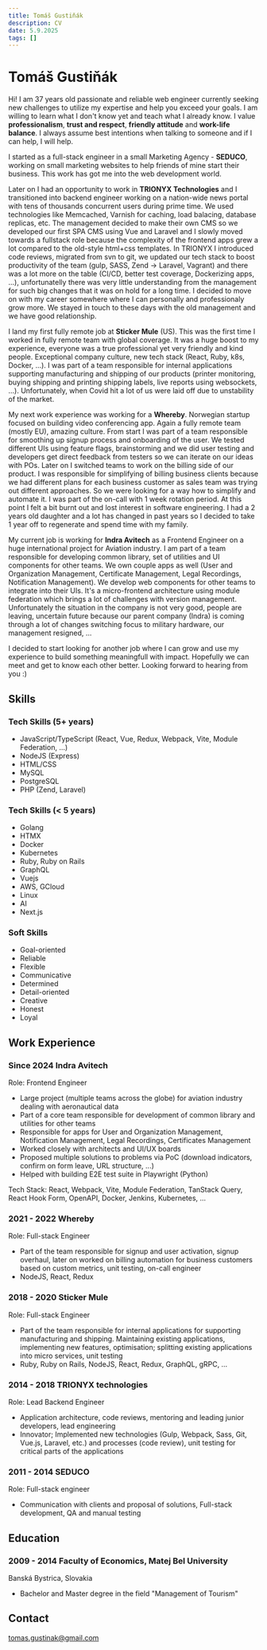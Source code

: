 ```yaml
---
title: Tomáš Gustiňák
description: CV
date: 5.9.2025
tags: []
---
```


# Tomáš Gustiňák

Hi! I am 37 years old passionate and reliable web engineer currently seeking new challenges
to utilize my expertise and help you exceed your goals. I am willing to learn what I don't know yet
and teach what I already know. I value **professionalism**, **trust and respect**, **friendly attitude** and **work-life balance**.
I always assume best intentions when talking to someone and if I can help, I will help.

I started as a full-stack engineer in a small Marketing Agency - **SEDUCO**, working on small marketing websites to help friends of mine start their business.
This work has got me into the web development world.

Later on I had an opportunity to work in **TRIONYX Technologies** and I transitioned into backend engineer working on a nation-wide news portal
with tens of thousands concurrent users during prime time. We used technologies like Memcached, Varnish for caching, load balacing, database replicas, etc.
The management decided to make their own CMS so we developed our first SPA CMS
using Vue and Laravel and I slowly moved towards a fullstack role because the complexity of the frontend apps grew a lot compared to the
old-style html+css templates. In TRIONYX I introduced code reviews, migrated from svn to git, we updated our tech stack
to boost productivity of the team (gulp, SASS, Zend -> Laravel, Vagrant) and there was a lot more on the table (CI/CD, better test coverage, Dockerizing apps, ...),
unfortunatelly there was very little understanding from the management for such big changes that it was on hold for a long time.
I decided to move on with my career somewhere where I can personally and professionaly grow more. We stayed in touch to these days
with the old management and we have good relationship.

I land my first fully remote job at **Sticker Mule** (US). This was the first time I worked in fully remote team with global coverage.
It was a huge boost to my experience, everyone was a true professional yet very friendly and kind people. Exceptional company culture,
new tech stack (React, Ruby, k8s, Docker, ...). I was part of a team responsible for internal applications supporting manufacturing
and shipping of our products (printer monitoring, buying shipping and printing shipping labels, live reports using websockets, ...).
Unfortunately, when Covid hit a lot of us were laid off due to unstability of the market.

My next work experience was working for a **Whereby**. Norwegian startup focused on building video conferencing app. Again a fully remote team (mostly EU),
amazing culture. From start I was part of a team responsible for smoothing up signup process and onboarding of the user. We tested different UIs
using feature flags, brainstorming and we did user testing and developers get direct feedback from testers so we can iterate on our ideas with POs.
Later on I switched teams to work on the billing side of our product. I was responsible for simplifying of billing business clients because we had
different plans for each business customer as sales team was trying out different approaches. So we were looking for a way how to simplify and automate it.
I was part of the on-call with 1 week rotation period. At this point I felt a bit burnt out and lost interest in software engineering. I had a 2 years
old daughter and a lot has changed in past years so I decided to take 1 year off to regenerate and spend time with my family.

My current job is working for **Indra Avitech** as a Frontend Engineer on a huge international project for Aviation industry. I am part of a team
responsible for developing common library, set of utilities and UI components for other teams. We own couple apps as well (User and Organization Management,
Certificate Management, Legal Recordings, Notification Management). We develop web components for other teams to integrate into their UIs. It's a micro-frontend architecture
using module federation which brings a lot of challenges with version management.
Unfortunately the situation in the company is not very good, people are leaving, uncertain future because our parent company (Indra) is coming through
a lot of changes switching focus to military hardware, our management resigned, ...

I decided to start looking for another job where I can grow and use my experience to build something meaningfull with impact. Hopefully we can meet and
get to know each other better. Looking forward to hearing from you :)

## Skills

### Tech Skills (5+ years)

- JavaScript/TypeScript (React, Vue, Redux, Webpack, Vite, Module Federation, ...)
- NodeJS (Express)
- HTML/CSS
- MySQL
- PostgreSQL
- PHP (Zend, Laravel)

### Tech Skills (< 5 years)

- Golang
- HTMX
- Docker
- Kubernetes
- Ruby, Ruby on Rails
- GraphQL
- Vuejs
- AWS, GCloud
- Linux
- AI
- Next.js

### Soft Skills

- Goal-oriented
- Reliable
- Flexible
- Communicative
- Determined
- Detail-oriented
- Creative
- Honest
- Loyal

## Work Experience

### Since 2024 Indra Avitech

Role: Frontend Engineer

- Large project (multiple teams across the globe) for aviation industry dealing with aeronautical data
- Part of a core team responsible for development of common library and utilities for other teams
- Responsible for apps for User and Organization Management, Notification Management, Legal Recordings, Certificates Management
- Worked closely with architects and UI/UX boards
- Proposed multiple solutions to problems via PoC (download indicators, confirm on form leave, URL structure, ...)
- Helped with building E2E test suite in Playwright (Python)

Tech Stack: React, Webpack, Vite, Module Federation, TanStack Query, React Hook Form, OpenAPI, Docker, Jenkins, Kubernetes, ...

### 2021 - 2022 Whereby

Role: Full-stack Engineer

- Part of the team responsible for signup and user activation, signup
  overhaul, later on worked on billing automation for business customers
  based on custom metrics, unit testing, on-call engineer
- NodeJS, React, Redux

### 2018 - 2020 Sticker Mule

Role: Full-stack Engineer

- Part of the team responsible for internal applications for supporting
  manufacturing and shipping. Maintaining existing applications,
  implementing new features, optimisation; splitting existing applications
  into micro services, unit testing
- Ruby, Ruby on Rails, NodeJS, React, Redux, GraphQL, gRPC, …

### 2014 - 2018 TRIONYX technologies

Role: Lead Backend Engineer

- Application architecture, code reviews, mentoring and leading junior
  developers, lead engineering
- Innovator; Implemented new technologies (Gulp, Webpack, Sass, Git,
  Vue.js, Laravel, etc.) and processes (code review), unit testing for critical
  parts of the applications

### 2011 - 2014 SEDUCO

Role: Full-stack engineer

- Communication with clients and proposal of solutions, Full-stack development, QA and manual testing

## Education

### 2009 - 2014 Faculty of Economics, Matej Bel University

Banská Bystrica, Slovakia

- Bachelor and Master degree in the field "Management of Tourism"

## Contact

[tomas.gustinak@gmail.com](mailto:tomas.gustinak@gmail.com)
